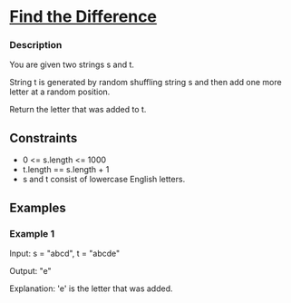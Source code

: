# [Find the Difference](https://leetcode.com/problems/find-the-difference/)

### Description

You are given two strings s and t.

String t is generated by random shuffling string s and then add one more letter at a random position.

Return the letter that was added to t.



## Constraints

- 0 <= s.length <= 1000
- t.length == s.length + 1
- s and t consist of lowercase English letters.

  
## Examples

### Example 1
Input: s = "abcd", t = "abcde"

Output: "e"

Explanation: 'e' is the letter that was added.
